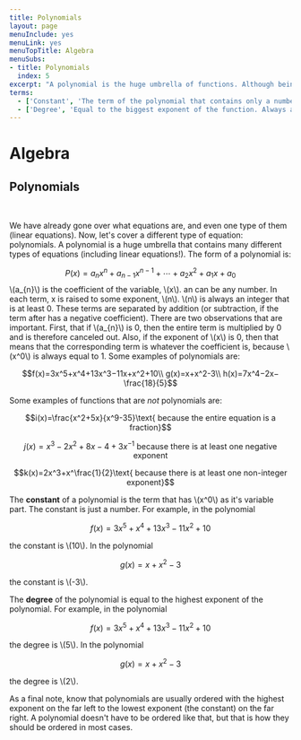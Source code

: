 ```yaml
---
title: Polynomials
layout: page
menuInclude: yes
menuLink: yes
menuTopTitle: Algebra
menuSubs:
- title: Polynomials
  index: 5
excerpt: "A polynomial is the huge umbrella of functions. Although being a simple concept, they have been commonplace in math and other fields for hundreds of years, and have been extensively studied."
terms:
  - ['Constant', 'The term of the polynomial that contains only a number. The constant can be negative.']
  - ['Degree', 'Equal to the biggest exponent of the function. Always an integer, because polynomials always have integer exponents.']
---
```



<h1>Algebra</h1>

<h2>Polynomials</h2><br>

We have already gone over what equations are, and even one type of them (linear equations). Now, let's cover a different type of equation: polynomials. A polynomial is a huge umbrella that contains many different types of equations (including linear equations!). The form of a polynomial is:

$$P(x)=a_{n}x^{n}+a_{n-1}x^{n-1}+\cdots+a_{2}x^{2}+a_{1}x+a_{0}$$ \\(a_{n}\\) is the coefficient of the variable, \\(x\\). an can be any number. In each term, x is raised to some exponent, \\(n\\). \\(n\\) is always an integer that is at least 0. These terms are separated by addition (or subtraction, if the term after has a negative coefficient). There are two observations that are important. First, that if \\(a_{n}\\) is 0, then the entire term is multiplied by 0 and is therefore canceled out. Also, if the exponent of \\(x\\) is 0, then that means that the corresponding term is whatever the coefficient is, because \\(x^0\\) is always equal to 1. Some examples of polynomials are:

$$f(x)=3x^5+x^4+13x^3−11x+x^2+10\\
g(x)=x+x^2-3\\
h(x)=7x^4−2x−\frac{18}{5}$$

Some examples of functions that are *not* polynomials are:

$$i(x)=\frac{x^2+5x}{x^9-35}\text{ because the entire equation is a fraction}$$

$$j(x)=x^3-2x^2+8x-4+3x^{-1}\text{ because there is at least one negative exponent}$$

$$k(x)=2x^3+x^\frac{1}{2}\text{ because there is at least one non-integer exponent}$$

The <b>constant</b> of a polynomial is the term that has \\(x^0\\) as it's variable part. The constant is just a number. For example, in the polynomial

$$f(x)=3x^5+x^4+13x^3−11x^2+10$$

the constant is \\(10\\). In the polynomial

$$g(x)=x+x^2-3$$

the constant is \\(-3\\).

The <b>degree</b> of the polynomial is equal to the highest exponent of the polynomial. For example, in the polynomial

$$f(x)=3x^5+x^4+13x^3−11x^2+10$$

the degree is \\(5\\). In the polynomial

$$g(x)=x+x^2-3$$

the degree is \\(2\\).

As a final note, know that polynomials are usually ordered with the highest exponent on the far left to the lowest exponent (the constant) on the far right. A polynomial doesn't have to be ordered like that, but that is how they should be ordered in most cases.
